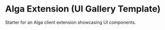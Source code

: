 # Alga Extension (UI Gallery Template)

Starter for an Alga client extension showcasing UI components.

